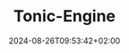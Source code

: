 ---
date: '2024-08-26T09:53:42+02:00' # date in which the content is created - defaults to "today"
title: 'Tonic-Engine'
draft: false # set to "true" if you want to hide the content 
link: "https://williamarnberg.com/articles/AI-Quit/" # optional URL to link the logo to
slug: "project7"
summary: "During our second year, I designed and implemented my own Archetype-based ECS in my own game engine."
params:
    button:
        icon: "icon-arrow-right"
        btnText: "Read More"
        URL: "https://williamarnberg.com/articles/AI_Quit/"
    image:  
        x: "images/ecs/demo.png"
        _2x: "images/ecs/demo.png"
    
---